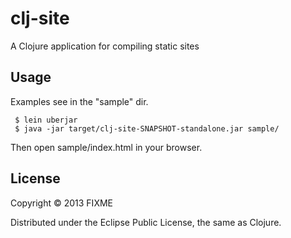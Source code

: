 # clj-site

A Clojure application for compiling static sites

## Usage

Examples see in the "sample" dir.

	 $ lein uberjar
	 $ java -jar target/clj-site-SNAPSHOT-standalone.jar sample/
		 
Then open sample/index.html in your browser.

## License

Copyright © 2013 FIXME

Distributed under the Eclipse Public License, the same as Clojure.
